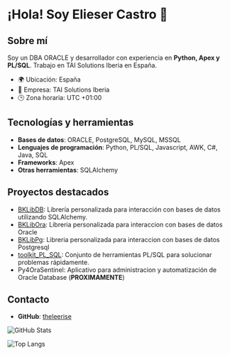 # ¡Hola! Soy Elieser Castro 👋

## Sobre mí
Soy un DBA ORACLE y desarrollador con experiencia en **Python, Apex y PL/SQL**. Trabajo en TAI Solutions Iberia en España.

- 🌍 Ubicación: España
- 🏢 Empresa: TAI Solutions Iberia
- 🕒 Zona horaria: UTC +01:00

## Tecnologías y herramientas
- **Bases de datos**: ORACLE, PostgreSQL, MySQL, MSSQL
- **Lenguajes de programación**: Python, PL/SQL, Javascript, AWK, C#, Java, SQL
- **Frameworks**: Apex
- **Otras herramientas**: SQLAlchemy

## Proyectos destacados
- [BKLibDB](https://github.com/theleerise/BKLibDB): Librería personalizada para interacción con bases de datos utilizando SQLAlchemy.
- [BKLibOra](https://github.com/theleerise/BKLibOra): Libreria personalizada para interaccion con bases de datos Oracle
- [BKLibPg](https://github.com/theleerise/BKLibPg): Libreria personalizada para interaccion con bases de datos Postgresql
- [toolkit_PL_SQL](https://github.com/theleerise/toolkit_PL_SQL): Conjunto de herramientas PL/SQL para solucionar problemas rápidamente.
- Py4OraSentinel: Aplicativo para administracion y automatización de Oracle Database (**PROXIMAMENTE**)

## Contacto
- **GitHub**: [theleerise](https://github.com/theleerise)

![GitHub Stats](https://github-readme-stats.vercel.app/api?username=theleerise&show_icons=true&title_color=fff&icon_color=79ff97&text_color=9f9f9f&bg_color=151515)

![Top Langs](https://github-readme-stats.vercel.app/api/top-langs/?username=theleerise&layout=compact&theme=dark)
